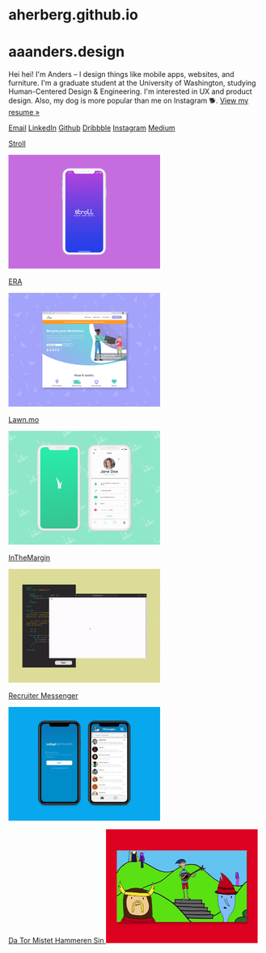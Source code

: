 # aherberg.github.io

# aaanders.design

Hei hei! I'm Anders – I design things like mobile apps, websites, and furniture. I'm a graduate student at the University of Washington, studying Human-Centered Design & Engineering. I'm interested in UX and product design. Also, my dog is more popular than me on Instagram 🐕. [View my resume »](https://aherberg.github.io/assets/documents/herberg-resume2021-public.pdf "View my resume »")

[Email](mailto:eherberg@uw.edu "Email")
[LinkedIn](https://www.linkedin.com/in/eaherberg/ "LinkedIn")
[Github](https://github.com/eaherberg/ "Github")
[Dribbble]("https://dribbble.com/onders "Dribbble")
[Instagram](https://www.instagram.com/olliefromtaiwan/ "Instagram")
[Medium](https://medium.com/@aaanders "Medium")

[Stroll ](https://aherberg.github.io/pages/stroll.html)

<img src="/assets/images/projectHero/stroll_thumb.png" width="300" height="auto">

[ERA ](https://aherberg.github.io/pages/era.html)

<img src="/assets/images/projectHero/era_thumb.png" width="300" height="auto">

[Lawn.mo ](https://aherberg.github.io/pages/lawnmo.html)

<img src="/assets/images/projectHero/lmo_thumb.png" width="300" height="auto">

[InTheMargin ](https://aherberg.github.io/pages/poem.html)

<img src="/assets/images/projectHero/codePoem_thumb.gif" width="300" height="auto">

[Recruiter Messenger ](https://aherberg.github.io/pages/recruiter.html)

<img src="/assets/images/projectHero/li_thumb.png" width="300" height="auto">

[Da Tor Mistet Hammeren Sin ](https://aherberg.github.io/pages/thor.html)
<img src="/assets/images/projectHero/torThumb.gif" width="300" height="auto">




